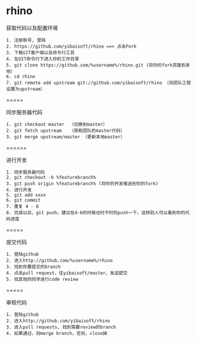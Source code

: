 rhino
=====

获取代码以及配置环境

    1. 注册账号, 登陆
    2. https://github.com/yibaisoft/rhino ==> 点击Fork
    3. 下载GIT客户端以及命令行工具
    4. 在GIT命令行下进入你的工作目录
    5. git clone https://github.com/%username%/rhino.git (将你的fork克隆到本地）
    6. cd rhino
    7. git remote add upstream git://github.com/yibaisoft/rhino （将团队工程设置为upstream）

=====

同步服务器代码

    1. git checkout master  （切换到master）
    2. git fetch upstream   （获取团队的master代码）
    3. git merge upstream/master （更新本地master）


======

进行开发

    1. 同步服务器代码
    2. git checkout -b %featurebranch%
    3. git push origin %featurebranch% (将你的开发推送到你的fork)
    4. 进行开发
    5. git add xxxx
    6. git commit
    7. 重复 4 - 6
    8. 完成以后，git push，建议在4-6的时候也时不时的push一下，这样别人可以看到你的代码进度

=====

提交代码

    1. 登陆github
    2. 进入http://github.com/%username%/rhino
    3. 找到你要提交的branch
    4. 点击pull request，往yibaisoft/master，发送提交
    5. 找其他的同学进行code review

=====

审核代码

    1. 登陆github
    2. 进入http://github.com/yibaisoft/rhino
    3. 进入pull requests, 找到需要review的branch
    4. 如果通过，则merge branch，否则，close掉

